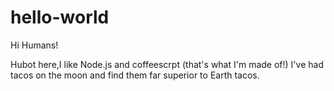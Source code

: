 # hello-world

Hi Humans!

Hubot here,I like Node.js and coffeescrpt (that's what I'm made of!)
I've had tacos on the moon and find them far superior to Earth tacos.
